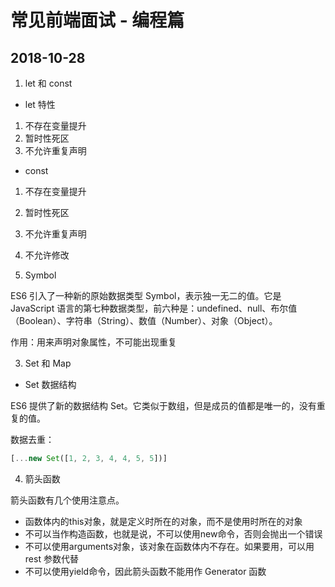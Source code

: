 # 常见前端面试 - 编程篇

## 2018-10-28

1. let 和 const

- let 特性

1. 不存在变量提升
2. 暂时性死区
3. 不允许重复声明

- const

1. 不存在变量提升
2. 暂时性死区
3. 不允许重复声明
4. 不允许修改

2. Symbol

ES6 引入了一种新的原始数据类型 Symbol，表示独一无二的值。它是 JavaScript 语言的第七种数据类型，前六种是：undefined、null、布尔值（Boolean）、字符串（String）、数值（Number）、对象（Object）。

作用：用来声明对象属性，不可能出现重复

3. Set 和 Map

- Set 数据结构

ES6 提供了新的数据结构 Set。它类似于数组，但是成员的值都是唯一的，没有重复的值。

数据去重：

```javascript
[...new Set([1, 2, 3, 4, 4, 5, 5])]
```

4. 箭头函数

箭头函数有几个使用注意点。

- 函数体内的this对象，就是定义时所在的对象，而不是使用时所在的对象
- 不可以当作构造函数，也就是说，不可以使用new命令，否则会抛出一个错误
- 不可以使用arguments对象，该对象在函数体内不存在。如果要用，可以用 rest 参数代替
- 不可以使用yield命令，因此箭头函数不能用作 Generator 函数

